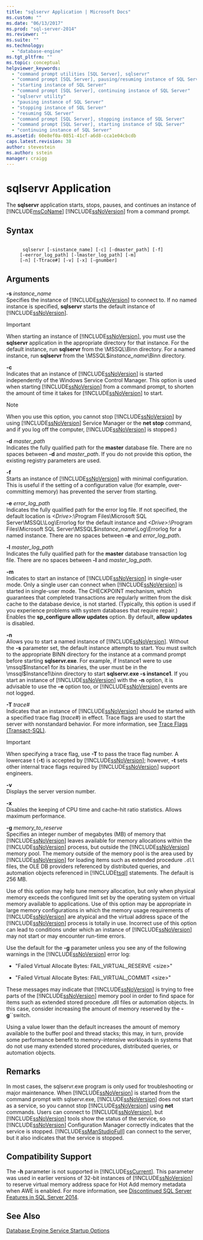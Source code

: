```yaml
---
title: "sqlservr Application | Microsoft Docs"
ms.custom: ""
ms.date: "06/13/2017"
ms.prod: "sql-server-2014"
ms.reviewer: ""
ms.suite: ""
ms.technology: 
  - "database-engine"
ms.tgt_pltfrm: ""
ms.topic: conceptual
helpviewer_keywords: 
  - "command prompt utilities [SQL Server], sqlservr"
  - "command prompt [SQL Server], pausing/resuming instance of SQL Server"
  - "starting instance of SQL Server"
  - "command prompt [SQL Server], continuing instance of SQL Server"
  - "sqlservr utility"
  - "pausing instance of SQL Server"
  - "stopping instance of SQL Server"
  - "resuming SQL Server"
  - "command prompt [SQL Server], stopping instance of SQL Server"
  - "command prompt [SQL Server], starting instance of SQL Server"
  - "continuing instance of SQL Server"
ms.assetid: 60e8ef0a-0851-41cf-a6d8-cca1e04cbcdb
caps.latest.revision: 38
author: stevestein
ms.author: sstein
manager: craigg
---
```

# sqlservr Application
  The **sqlservr** application starts, stops, pauses, and continues an instance of [!INCLUDE[msCoName](../includes/msconame-md.md)] [!INCLUDE[ssNoVersion](../includes/ssnoversion-md.md)] from a command prompt.  
  
## Syntax  
  
```  
  
      sqlservr [-sinstance_name] [-c] [-dmaster_path] [-f]   
     [-eerror_log_path] [-lmaster_log_path] [-m]  
     [-n] [-Ttrace#] [-v] [-x] [-gnumber]  
```  
  
## Arguments  
 **-s** *instance_name*  
 Specifies the instance of [!INCLUDE[ssNoVersion](../includes/ssnoversion-md.md)] to connect to. If no named instance is specified, **sqlservr** starts the default instance of [!INCLUDE[ssNoVersion](../includes/ssnoversion-md.md)].  
  
> [!IMPORTANT]  
>  When starting an instance of [!INCLUDE[ssNoVersion](../includes/ssnoversion-md.md)], you must use the **sqlservr** application in the appropriate directory for that instance. For the default instance, run **sqlservr** from the \MSSQL\Binn directory. For a named instance, run **sqlservr** from the \MSSQL$*instance_name*\Binn directory.  
  
 **-c**  
 Indicates that an instance of [!INCLUDE[ssNoVersion](../includes/ssnoversion-md.md)] is started independently of the Windows Service Control Manager. This option is used when starting [!INCLUDE[ssNoVersion](../includes/ssnoversion-md.md)] from a command prompt, to shorten the amount of time it takes for [!INCLUDE[ssNoVersion](../includes/ssnoversion-md.md)] to start.  
  
> [!NOTE]  
>  When you use this option, you cannot stop [!INCLUDE[ssNoVersion](../includes/ssnoversion-md.md)] by using [!INCLUDE[ssNoVersion](../includes/ssnoversion-md.md)] Service Manager or the **net stop** command, and if you log off the computer, [!INCLUDE[ssNoVersion](../includes/ssnoversion-md.md)] is stopped.)  
  
 **-d** *master_path*  
 Indicates the fully qualified path for the **master** database file. There are no spaces between **-d** and *master_path*. If you do not provide this option, the existing registry parameters are used.  
  
 **-f**  
 Starts an instance of [!INCLUDE[ssNoVersion](../includes/ssnoversion-md.md)] with minimal configuration. This is useful if the setting of a configuration value (for example, over-committing memory) has prevented the server from starting.  
  
 **-e** *error_log_path*  
 Indicates the fully qualified path for the error log file. If not specified, the default location is *\<Drive>*:\Program Files\Microsoft SQL Server\MSSQL\Log\Errorlog for the default instance and *\<Drive>*:\Program Files\Microsoft SQL Server\MSSQL$*instance_name*\Log\Errorlog for a named instance. There are no spaces between **-e** and *error_log_path*.  
  
 **-l** *master_log_path*  
 Indicates the fully qualified path for the **master** database transaction log file. There are no spaces between **-l** and *master_log_path*.  
  
 **-m**  
 Indicates to start an instance of [!INCLUDE[ssNoVersion](../includes/ssnoversion-md.md)] in single-user mode. Only a single user can connect when [!INCLUDE[ssNoVersion](../includes/ssnoversion-md.md)] is started in single-user mode. The CHECKPOINT mechanism, which guarantees that completed transactions are regularly written from the disk cache to the database device, is not started. (Typically, this option is used if you experience problems with system databases that require repair.) Enables the **sp_configure allow updates** option. By default, **allow updates** is disabled.  
  
 **-n**  
 Allows you to start a named instance of [!INCLUDE[ssNoVersion](../includes/ssnoversion-md.md)]. Without the **-s** parameter set, the default instance attempts to start. You must switch to the appropriate BINN directory for the instance at a command prompt before starting **sqlservr.exe**. For example, if Instance1 were to use \mssql$Instance1 for its binaries, the user must be in the \mssql$Instance1\binn directory to start **sqlservr.exe -s instance1**. If you start an instance of [!INCLUDE[ssNoVersion](../includes/ssnoversion-md.md)] with the **-n** option, it is advisable to use the **-e** option too, or [!INCLUDE[ssNoVersion](../includes/ssnoversion-md.md)] events are not logged.  
  
 **-T** *trace#*  
 Indicates that an instance of [!INCLUDE[ssNoVersion](../includes/ssnoversion-md.md)] should be started with a specified trace flag (*trace#*) in effect. Trace flags are used to start the server with nonstandard behavior. For more information, see [Trace Flags &#40;Transact-SQL&#41;](/sql/t-sql/database-console-commands/dbcc-traceon-trace-flags-transact-sql).  
  
> [!IMPORTANT]  
>  When specifying a trace flag, use **-T** to pass the trace flag number. A lowercase t (**-t**) is accepted by [!INCLUDE[ssNoVersion](../includes/ssnoversion-md.md)]; however, **-t** sets other internal trace flags required by [!INCLUDE[ssNoVersion](../includes/ssnoversion-md.md)] support engineers.  
  
 **-v**  
 Displays the server version number.  
  
 **-x**  
 Disables the keeping of CPU time and cache-hit ratio statistics. Allows maximum performance.  
  
 **-g** *memory_to_reserve*  
 Specifies an integer number of megabytes (MB) of memory that [!INCLUDE[ssNoVersion](../includes/ssnoversion-md.md)] leaves available for memory allocations within the [!INCLUDE[ssNoVersion](../includes/ssnoversion-md.md)] process, but outside the [!INCLUDE[ssNoVersion](../includes/ssnoversion-md.md)] memory pool. The memory outside of the memory pool is the area used by [!INCLUDE[ssNoVersion](../includes/ssnoversion-md.md)] for loading items such as extended procedure `.dll` files, the OLE DB providers referenced by distributed queries, and automation objects referenced in [!INCLUDE[tsql](../includes/tsql-md.md)] statements. The default is 256 MB.  
  
 Use of this option may help tune memory allocation, but only when physical memory exceeds the configured limit set by the operating system on virtual memory available to applications. Use of this option may be appropriate in large memory configurations in which the memory usage requirements of [!INCLUDE[ssNoVersion](../includes/ssnoversion-md.md)] are atypical and the virtual address space of the [!INCLUDE[ssNoVersion](../includes/ssnoversion-md.md)] process is totally in use. Incorrect use of this option can lead to conditions under which an instance of [!INCLUDE[ssNoVersion](../includes/ssnoversion-md.md)] may not start or may encounter run-time errors.  
  
 Use the default for the **-g** parameter unless you see any of the following warnings in the [!INCLUDE[ssNoVersion](../includes/ssnoversion-md.md)] error log:  
  
-   "Failed Virtual Allocate Bytes: FAIL_VIRTUAL_RESERVE \<size>"  
  
-   "Failed Virtual Allocate Bytes: FAIL_VIRTUAL_COMMIT \<size>"  
  
 These messages may indicate that [!INCLUDE[ssNoVersion](../includes/ssnoversion-md.md)] is trying to free parts of the [!INCLUDE[ssNoVersion](../includes/ssnoversion-md.md)] memory pool in order to find space for items such as extended stored procedure .dll files or automation objects. In this case, consider increasing the amount of memory reserved by the **-g**``switch.  
  
 Using a value lower than the default increases the amount of memory available to the buffer pool and thread stacks; this may, in turn, provide some performance benefit to memory-intensive workloads in systems that do not use many extended stored procedures, distributed queries, or automation objects.  
  
## Remarks  
 In most cases, the sqlservr.exe program is only used for troubleshooting or major maintenance. When [!INCLUDE[ssNoVersion](../includes/ssnoversion-md.md)] is started from the command prompt with sqlservr.exe, [!INCLUDE[ssNoVersion](../includes/ssnoversion-md.md)] does not start as a service, so you cannot stop [!INCLUDE[ssNoVersion](../includes/ssnoversion-md.md)] using **net** commands. Users can connect to [!INCLUDE[ssNoVersion](../includes/ssnoversion-md.md)], but [!INCLUDE[ssNoVersion](../includes/ssnoversion-md.md)] tools show the status of the service, so [!INCLUDE[ssNoVersion](../includes/ssnoversion-md.md)] Configuration Manager correctly indicates that the service is stopped. [!INCLUDE[ssManStudioFull](../includes/ssmanstudiofull-md.md)] can connect to the server, but it also indicates that the service is stopped.  
  
## Compatibility Support  
 The **-h**  parameter is not supported in [!INCLUDE[ssCurrent](../includes/sscurrent-md.md)]. This parameter was used in earlier versions of 32-bit instances of [!INCLUDE[ssNoVersion](../includes/ssnoversion-md.md)] to reserve virtual memory address space for Hot Add memory metadata when AWE is enabled. For more information, see [Discontinued SQL Server Features in SQL Server 2014](../../2014/getting-started/discontinued-sql-server-features-in-sql-server-2014.md).  
  
## See Also  
 [Database Engine Service Startup Options](../database-engine/configure-windows/database-engine-service-startup-options.md)  
  
  
